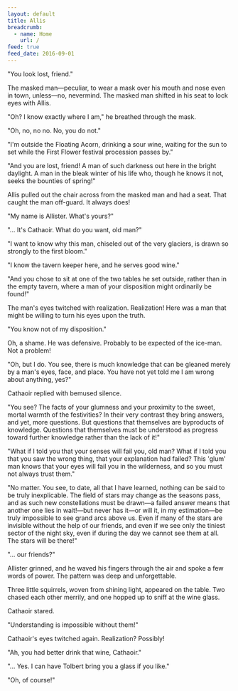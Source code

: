 ```yaml
---
layout: default
title: Allis
breadcrumb:
  - name: Home
    url: /
feed: true
feed_date: 2016-09-01
---
```

"You look lost, friend."

The masked man—peculiar, to wear a mask over his mouth and nose even in town, unless—no, nevermind.  The masked man shifted in his seat to lock eyes with Allis.

"Oh?  I know exactly where I am," he breathed through the mask.

"Oh, no, no no.  No, you do not."

"I'm outside the Floating Acorn, drinking a sour wine, waiting for the sun to set while the First Flower festival procession passes by."

"And you are lost, friend!  A man of such darkness out here in the bright daylight.  A man in the bleak winter of his life who, though he knows it not, seeks the bounties of spring!"

Allis pulled out the chair across from the masked man and had a seat.  That caught the man off-guard.  It always does!

"My name is Allister.  What's yours?"

"... It's Cathaoir.  What do you want, old man?"

"I want to know why this man, chiseled out of the very glaciers, is drawn so strongly to the first bloom."

"I know the tavern keeper here, and he serves good wine."

"And you chose to sit at one of the two tables he set outside, rather than in the empty tavern, where a man of your disposition might ordinarily be found!"

The man's eyes twitched with realization.  Realization!  Here was a man that might be willing to turn his eyes upon the truth.

"You know not of my disposition."

Oh, a shame.  He was defensive.  Probably to be expected of the ice-man.  Not a problem!

"Oh, but I do.  You see, there is much knowledge that can be gleaned merely by a man's eyes, face, and place.  You have not yet told me I am wrong about anything, yes?"

Cathaoir replied with bemused silence.

"You see?  The facts of your glumness and your proximity to the sweet, mortal warmth of the festivities?  In their very contrast they bring answers, and yet, more questions.  But questions that themselves are byproducts of knowledge.  Questions that themselves must be understood as progress toward further knowledge rather than the lack of it!"

"What if I told you that your senses will fail you, old man?  What if I told you that you saw the wrong thing, that your explanation had failed?  This 'glum' man knows that your eyes will fail you in the wilderness, and so you must not always trust them."

"No matter.  You see, to date, all that I have learned, nothing can be said to be truly inexplicable.  The field of stars may change as the seasons pass, and as such new constellations must be drawn—a failed answer means that another one lies in wait!—but never has it—or will it, in my estimation—be truly impossible to see grand arcs above us.  Even if many of the stars are invisible without the help of our friends, and even if we see only the tiniest sector of the night sky, even if during the day we cannot see them at all.  The stars will be there!"

"... our friends?"

Allister grinned, and he waved his fingers through the air and spoke a few words of power.  The pattern was deep and unforgettable.

Three little squirrels, woven from shining light, appeared on the table.  Two chased each other merrily, and one hopped up to sniff at the wine glass.

Cathaoir stared.

"Understanding is impossible without them!"

Cathaoir's eyes twitched again.  Realization?  Possibly!

"Ah, you had better drink that wine, Cathaoir."

"... Yes.  I can have Tolbert bring you a glass if you like."

"Oh, of course!"
